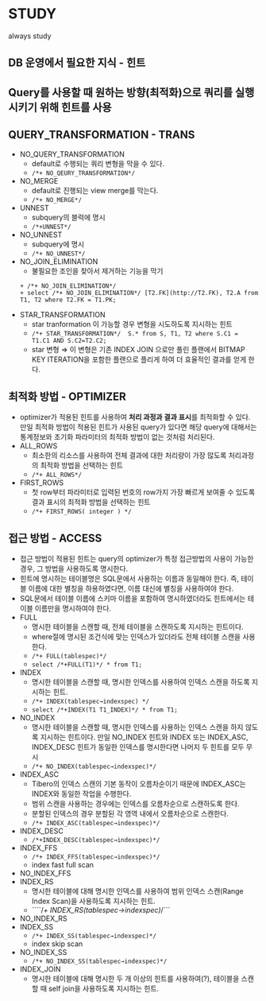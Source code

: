 # STUDY
always study

## DB 운영에서 필요한 지식 - 힌트
## Query를 사용할 때 원하는 방향(최적화)으로 쿼리를 실행시키기 위해 힌트를 사용

## QUERY_TRANSFORMATION - TRANS
  + NO_QUERY_TRANSFORMATION
    + default로 수행되는 쿼리 변형을 막을 수 있다.
    + ```/*+ NO_QEURY_TRANSFORMATION*/```
  + NO_MERGE
    + default로 진행되는  view merge를 막는다.
    + ```/*+ NO_MERGE*/```
  + UNNEST
    + subquery의 블럭에 명시
    + ```/*+UNNEST*/```
  + NO_UNNEST
    + subquery에 명시
    + ```/*+ NO_UNNEST*/```
  + NO_JOIN_ELIMINATION
      + 불필요한 조인을 찾아서 제거하는 기능을 막기
       ```
      + /*+ NO_JOIN_ELIMINATION*/
      + select /*+ NO_JOIN_ELIMINATION*/ [T2.FK](http://T2.FK), T2.A from T1, T2 where T2.FK = T1.PK;
       ```
  + STAR_TRANSFORMATION
    + star tranformation 이 가능할 경우 변형을 시도하도록 지시하는 힌트
    + ```/*+ STAR_TRANSFORMATION*/  S.* from S, T1, T2 where S.C1 = T1.C1 AND S.C2=T2.C2;```
    + star 변형 ⇒ 이 변형은 기존 INDEX JOIN 으로만 풀린 플랜에서 BITMAP KEY ITERATION을 포함한 플랜으로 플리게 하여 더 효율적인 결과를 얻게 한다.
## 최적화 방법 - OPTIMIZER
  + optimizer가 적용된 힌트를 사용하여 **처리 과정과 결과 표시**를 최적화할 수 있다. 만일 최적화 방법이 적용된 힌트가 사용된 query가 있다면 해당 query에 대해서는 통계정보와 초기화 파라미터의 최적화 방법이 없는 것처럼 처리된다.
  + ALL_ROWS
    + 최소한의 리소스를 사용하여 전체 결과에 대한 처리량이 가장 많도록 처리과정의 최적화 방법을 선택하는 힌트
    + ```/*+ ALL_ROWS*/```
  + FIRST_ROWS
    + 첫 row부터 파라미터로 입력된 번호의 row가지 가장 빠르게 보여줄 수 있도록 결과 표시의 최적화 방법을 선택하는 힌트
    + ```/*+ FIRST_ROWS( integer ) */```
## 접근 방법 - ACCESS
  + 접근 방법이 적용된 힌트는 query의 optimizer가 특정 접근방법의 사용이 가능한 경우, 그 방법을 사용하도록 명시한다.
  + 힌트에 명시하는 테이블명은 SQL문에서 사용하는 이름과 동일해야 한다. 즉, 테이블 이름에 대한 별칭을 하용하였다면, 이름 대신에 별칭을 사용하여야 한다.
  + SQL문에서 테이블 이름에 스키마 이름을 포함하여 명시하였더라도 힌트에서는 테이블 이름만을 명시하여야 한다.
  + FULL
    + 명시한 테이블을 스캔할 때, 전체 테이블을 스캔하도록 지시하는 힌트이다.
    + where절에 명시된 조건식에 맞는 인덱스가 있더라도 전체 테이블 스캔을 사용한다.
    + ```/*+ FULL(tablespec)*/```
    + ```select /*+FULL(T1)*/ * from T1;```
  + INDEX
    + 명시한 테이블을 스캔할 때, 명시한 인덱스를 사용하여 인덱스 스캔을 하도록 지시하는 힌트.
    + ```/*+ INDEX(tablespec→indexspec) */```
    + ```select /*+INDEX(T1 T1_INDEX)*/ * from T1;```
  + NO_INDEX
    + 명시한 테이블을 스캔할 때, 명시한 인덱스를 사용하는 인덱스 스캔을 하지 않도록 지시하는 힌트이다. 만일 NO_INDEX 힌트와 INDEX 또는 INDEX_ASC, INDEX_DESC 힌트가 동일한 인덱스를 명시한다면 나머지 두 힌트를 모두 무시
    + ```/*+ NO_INDEX(tablespec→indexspec)*/```
  + INDEX_ASC
    + Tibero의 인덱스 스캔의 기본 동작이 오름차순이기 때문에 INDEX_ASC는 INDEX와 동일한 작업을 수행한다.
    + 범위 스캔을 사용하는 경우에는 인덱스를 오름차순으로 스캔하도록 한다.
    + 분할된 인덱스의 경우 분할된 각 영역 내에서 오름차순으로 스캔한다.
    + ```/*+ INDEX_ASC(tablespec→indexspec)*/```
  + INDEX_DESC
    + ```/*+INDEX_DESC(tablespec→indexspec)*/```
  + INDEX_FFS
    + ```/*+ INDEX_FFS(tablespec→indexspec)*/```
    + index fast full scan
  + NO_INDEX_FFS
  + INDEX_RS
    + 명시한 테이블에 대해 명시한 인덱스를 사용하여 범위 인덱스 스캔(Range Index Scan)을 사용하도록 지시하는 힌트.
    + ````/*+ INDEX_RS(tablespec→indexspec)*/```
  + NO_INDEX_RS
  + INDEX_SS
    + ```/*+ INDEX_SS(tablespec→indexspec)*/```
    + index skip scan
  + NO_INDEX_SS
    + ```/*+ NO_INDEX_SS(tablespec→indexspec)*/```
  + INDEX_JOIN
    + 명시한 테이블에 대해 명시한 두 개 이상의 힌트를 사용하여(?), 테이블을 스캔할 때 self join을 사용하도록 지시하는 힌트.
